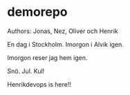 # demorepo

Authors: Jonas, Nez, Oliver och Henrik

  En dag i Stockholm.
  Imorgon i Alvik igen.

Imorgon reser jag hem igen. 


Snö. Jul. Kul!



Henrikdevops is here!!
